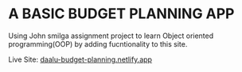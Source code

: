 # A BASIC BUDGET PLANNING APP
Using John smilga assignment project to learn Object oriented programming(OOP) by adding fucntionality to this site.

Live Site: [daalu-budget-planning.netlify.app](daalu-budget-planning.netlify.app)